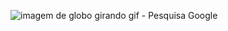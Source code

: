 ![imagem de globo girando gif - Pesquisa Google](https://github.com/user-attachments/assets/f6a38eb9-7407-47fc-a779-082a38f07e67)
